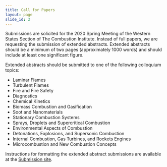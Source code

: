 ```yaml
---
title: Call for Papers
layout: page
slide_id: 2
---
```


Submissions are solicited for the 2020 Spring Meeting of the Western States Section of The Combustion Institute. Instead of full papers, we are requesting the submission of extended abstracts. Extended abstracts should be a minimum of two pages (approximately 1000 words) and should include at least one significant figure. 

Extended abstracts should be submitted to one of the following colloquium topics:

- Laminar Flames
- Turbulent Flames
- Fire and Fire Safety 
- Diagnostics
- Chemical Kinetics
- Biomass Combustion and Gasification
- Soot and Nanomaterials 
- Stationary Combustion Systems
- Sprays, Droplets and Supercritical Combustion
- Environmental Aspects of Combustion
- Detonations, Explosions, and Supersonic Combustion
- Internal Combustion, Gas Turbines, and Rockets Engines
- Microcombustion and New Combustion Concepts

Instructions for formatting the extended abstract submissions are available at the [Submission site](./submission.html).

